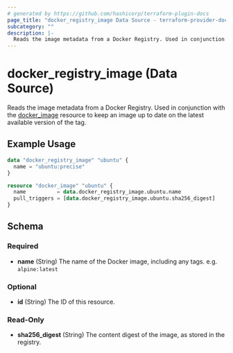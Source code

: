 ```yaml
---
# generated by https://github.com/hashicorp/terraform-plugin-docs
page_title: "docker_registry_image Data Source - terraform-provider-docker"
subcategory: ""
description: |-
  Reads the image metadata from a Docker Registry. Used in conjunction with the docker_image ../resources/image.md resource to keep an image up to date on the latest available version of the tag.
---
```


# docker_registry_image (Data Source)

Reads the image metadata from a Docker Registry. Used in conjunction with the [docker_image](../resources/image.md) resource to keep an image up to date on the latest available version of the tag.

## Example Usage

```terraform
data "docker_registry_image" "ubuntu" {
  name = "ubuntu:precise"
}

resource "docker_image" "ubuntu" {
  name          = data.docker_registry_image.ubuntu.name
  pull_triggers = [data.docker_registry_image.ubuntu.sha256_digest]
}
```

<!-- schema generated by tfplugindocs -->
## Schema

### Required

- **name** (String) The name of the Docker image, including any tags. e.g. `alpine:latest`

### Optional

- **id** (String) The ID of this resource.

### Read-Only

- **sha256_digest** (String) The content digest of the image, as stored in the registry.


